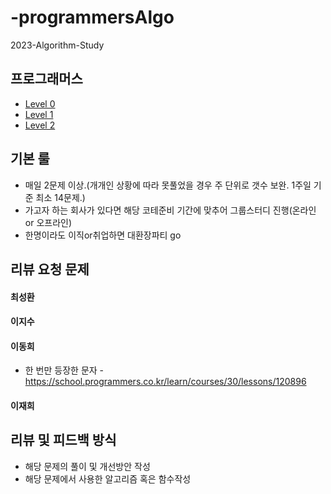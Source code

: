 # -programmersAlgo

2023-Algorithm-Study

## 프로그래머스
 
   - [ Level 0 ](https://school.programmers.co.kr/learn/challenges?order=recent&page=1&levels=0)
   - [ Level 1 ](https://school.programmers.co.kr/learn/challenges?order=recent&page=1&levels=1)
   - [ Level 2 ](https://school.programmers.co.kr/learn/challenges?order=recent&page=1&levels=2)
  
  
## 기본 룰
   - 매일 2문제 이상.(개개인 상황에 따라 못풀었을 경우 주 단위로 갯수 보완. 1주일 기준 최소 14문제.)
   - 가고자 하는 회사가 있다면 해당 코테준비 기간에 맞추어 그룹스터디 진행(온라인 or 오프라인)
   - 한명이라도 이직or취업하면 대환장파티 go
   

## 리뷰 요청 문제

  #### 최성환
  
  
  #### 이지수
  
  
  #### 이동희
   - 한 번만 등장한 문자 - https://school.programmers.co.kr/learn/courses/30/lessons/120896
   
  #### 이재희
  
  
  
## 리뷰 및 피드백 방식
 
 - 해당 문제의 풀이 및 개선방안 작성
 - 해당 문제에서 사용한 알고리즘 혹은 함수작성
 




